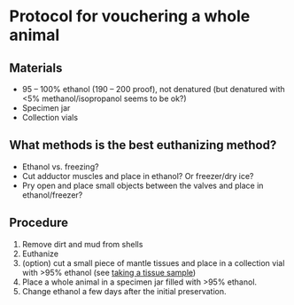 # Protocol for vouchering a whole animal
## Materials
- 95 – 100% ethanol (190 – 200 proof), not denatured (but denatured with <5% methanol/isopropanol seems to be ok?)
- Specimen jar
- Collection vials

## What methods is the best euthanizing method?
- Ethanol vs. freezing?
- Cut adductor muscles and place in ethanol? Or freezer/dry ice?
- Pry open and place small objects between the valves and place in ethanol/freezer?

## Procedure
1. Remove dirt and mud from shells 
2. Euthanize
3. (option) cut a small piece of mantle tissues and place in a collection vial with >95% ethanol (see [taking a tissue sample](SOP-taking-tissue-samples.md))
4. Place a whole animal in a specimen jar filled with >95% ethanol. 
5. Change ethanol a few days after the initial preservation.
